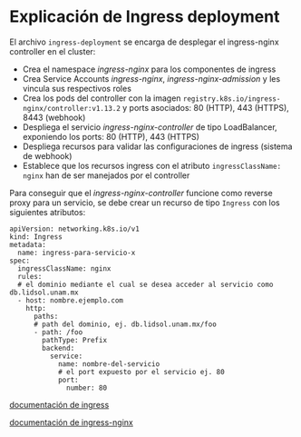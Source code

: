 # Explicación de Ingress deployment
El archivo `ingress-deployment` se encarga de desplegar el ingress-nginx controller en el cluster:

* Crea el namespace _ingress-nginx_ para los componentes de ingress
* Crea Service Accounts _ingress-nginx_, _ingress-nginx-admission_ y les vincula sus respectivos roles
* Crea los pods del controller con la imagen `registry.k8s.io/ingress-nginx/controller:v1.13.2` y ports asociados: 80 (HTTP), 443 (HTTPS), 8443 (webhook)
* Despliega el servicio _ingress-nginx-controller_ de tipo LoadBalancer, exponiendo los ports: 80 (HTTP), 443 (HTTPS)
* Despliega recursos para validar las configuraciones de ingress (sistema de webhook)
* Establece que los recursos ingress con el atributo `ingressClassName: nginx` han de ser manejados por el controller

Para conseguir que el _ingress-nginx-controller_ funcione como reverse proxy para un servicio, se debe crear un recurso de tipo `Ingress` con los siguientes atributos:

```
apiVersion: networking.k8s.io/v1
kind: Ingress
metadata:
  name: ingress-para-servicio-x
spec:
  ingressClassName: nginx
  rules:
  # el dominio mediante el cual se desea acceder al servicio como db.lidsol.unam.mx
  - host: nombre.ejemplo.com 
    http:
      paths:
      # path del dominio, ej. db.lidsol.unam.mx/foo
      - path: /foo
        pathType: Prefix
        backend:
          service:
            name: nombre-del-servicio
            # el port expuesto por el servicio ej. 80
            port:
              number: 80
```
[documentación de ingress](https://kubernetes.io/docs/concepts/services-networking/ingress/)

[documentación de ingress-nginx](https://kubernetes.github.io/ingress-nginx/deploy/$0)
